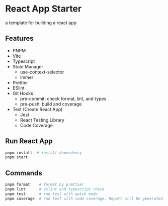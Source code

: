 # React App Starter

a template for building a react app

## Features

- PNPM
- Vite
- Typescript
- State Manager
  - use-context-selector
  - immer
- Prettier
- ESlint
- Git Hooks
  - pre-commit: check format, lint, and types
  - pre-push: build and coverage
- Test (Create React App)
  - Jest
  - React Testing Library
  - Code Coverage

## Run React App

```bash
pnpm install  # install dependency
pnpm start
```

## Commands

```bash
pnpm format    # format by prettier
pnpm lint      # eslint and typescript check
pnpm test      # run test with watch mode
pnpm coverage  # run test with code coverage. Report will be generated at coverage/index.html
```
